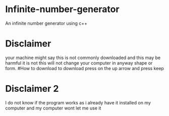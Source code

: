 # Infinite-number-generator
An infinite number generator using c++
# Disclaimer
your machine might say this is not commonly downloaded and this may be harmful it is not this will not change your computer in anyway shape or form.
#How to download
to download press on the up arrow and press keep
# Disclaimer 2
I do not know if the program works as i already have it installed on my computer and my computer wont let me use it
